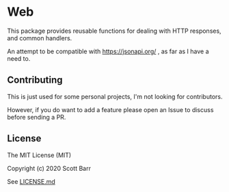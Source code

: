 # Web

This package provides reusable functions for dealing with HTTP responses, and common handlers.

An attempt to be compatible with https://jsonapi.org/ , as far as I have a need to.

## Contributing

This is just used for some personal projects, I'm not looking for contributors.

However, if you do want to add a feature please open an Issue to discuss before sending a PR.

## License

The MIT License (MIT)

Copyright (c) 2020 Scott Barr

See [LICENSE.md](LICENSE.md)
